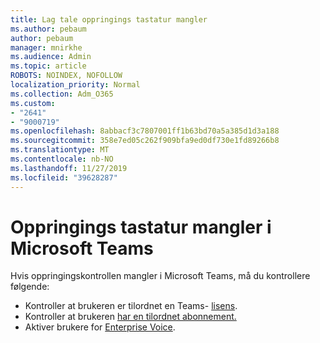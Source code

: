 ```yaml
---
title: Lag tale oppringings tastatur mangler
ms.author: pebaum
author: pebaum
manager: mnirkhe
ms.audience: Admin
ms.topic: article
ROBOTS: NOINDEX, NOFOLLOW
localization_priority: Normal
ms.collection: Adm_O365
ms.custom:
- "2641"
- "9000719"
ms.openlocfilehash: 8abbacf3c7807001ff1b63bd70a5a385d1d3a188
ms.sourcegitcommit: 358e7ed05c262f909bfa9ed0df730e1fd89266b8
ms.translationtype: MT
ms.contentlocale: nb-NO
ms.lasthandoff: 11/27/2019
ms.locfileid: "39628287"
---
```

# <a name="dial-pad-is-missing-in-microsoft-teams"></a>Oppringings tastatur mangler i Microsoft Teams 

Hvis oppringingskontrollen mangler i Microsoft Teams, må du kontrollere følgende:

- Kontroller at brukeren er tilordnet en Teams- [lisens](https://docs.microsoft.com/MicrosoftTeams/assign-teams-licenses).
- Kontroller at brukeren [har en tilordnet abonnement.](https://docs.microsoft.com/MicrosoftTeams/calling-plan-landing-page)
- Aktiver brukere for [Enterprise Voice](https://docs.microsoft.com/skypeforbusiness/skype-for-business-hybrid-solutions/plan-your-phone-system-cloud-pbx-solution/enable-users-for-enterprise-voice-online-and-phone-system-voicemail#to-enable-your-users-for-phone-system-in-office-365-voice-and-voicemail).